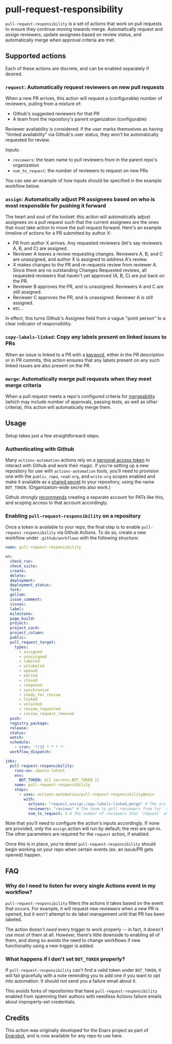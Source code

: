 # pull-request-responsibility

`pull-request-responsibility` is a set of actions that work on pull requests to ensure they continue moving towards merge. Automatically request and assign reviewers, update assignees based on review status, and automatically merge when approval criteria are met.

## Supported actions

Each of these actions are discrete, and can be enabled separately if desired.

### `request`: Automatically request reviewers on new pull requests

When a new PR arrives, this action will request a (configurable) number of reviewers, pulling from a mixture of:

- Github's suggested reviewers for that PR
- A team from the repository's parent organization (configurable)

Reviewer availability is considered: if the user marks themselves as having "limited availability" via Github's user status, they won't be automatically requested for review.

Inputs:

- `reviewers`: the team name to pull reviewers from in the parent repo's organization
- `num_to_request`: the number of reviewers to request on new PRs

You can see an example of how inputs should be specified in the example workflow below.

### `assign`: Automatically adjust PR assignees based on who is most responsible for pushing it forward

The heart and soul of the toolset: this action will automatically adjust assignees on a pull request such that the current assignees are the ones that must take action to move the pull request forward. Here's an example timeline of actions for a PR submitted by author X:

- PR from author X arrives. Any requested reviewers (let's say reviewers A, B, and C) are assigned.
- Reviewer A leaves a review requesting changes. Reviewers A, B, and C are unassigned, and author X is assigned to address A's review.
- X makes changes to the PR and re-requests review from reviewer A. Since there are no outstanding Changes Requested reviews, all requested reviewers that haven't yet approved (A, B, C) are put back on the PR.
- Reviewer B approves the PR, and is unassigned. Reviewers A and C are still assigned.
- Reviewer C approves the PR, and is unassigned. Reviewer A is still assigned.
- etc...

In effect, this turns Github's Assignee field from a vague "point person" to a clear indicator of responsibility.

### `copy-labels-linked`: Copy any labels present on linked issues to PRs

When an issue is linked to a PR with a [keyword](https://docs.github.com/en/github/managing-your-work-on-github/linking-a-pull-request-to-an-issue#linking-a-pull-request-to-an-issue-using-a-keyword), either in the PR description or in PR commits, this action ensures that any labels present on any such linked issues are also present on the PR.

### `merge`: Automatically merge pull requests when they meet merge criteria

When a pull request meets a repo's configured criteria for [mergeability](https://docs.github.com/en/github/administering-a-repository/defining-the-mergeability-of-pull-requests) (which may include number of approvals, passing tests, as well as other criteria), this action will automatically merge them.

## Usage

Setup takes just a few straightforward steps.

### Authenticating with Github

Many `actions-automation` actions rely on a [personal access token](https://docs.github.com/en/free-pro-team@latest/github/authenticating-to-github/creating-a-personal-access-token)
to interact with Github and work their magic. If you're setting up a new
repository for use with `actions-automation` tools, you'll need to provision one with the `public_repo`, `read:org`, and `write:org`
scopes enabled and make it available as a [shared secret](https://docs.github.com/en/free-pro-team@latest/actions/reference/encrypted-secrets)
to your repository, using the name `BOT_TOKEN`. (Organization-wide secrets also work.)

Github _strongly_
[recommends](https://docs.github.com/en/free-pro-team@latest/actions/learn-github-actions/security-hardening-for-github-actions#considering-cross-repository-access)
creating a separate account for PATs like this, and scoping access to that
account accordingly.

### Enabling `pull-request-responsibility` on a repository

Once a token is available to your repo, the final step is to enable `pull-request-responsibility` via
Github Actions. To do so, create a new workflow under `.github/workflows` with
the following structure:

```yml
name: pull-request-responsibility

on:
  check_run:
  check_suite:
  create:
  delete:
  deployment:
  deployment_status:
  fork:
  gollum:
  issue_comment:
  issues:
  label:
  milestone:
  page_build:
  project:
  project_card:
  project_column:
  public:
  pull_request_target:
    types:
      - assigned
      - unassigned
      - labeled
      - unlabeled
      - opened
      - edited
      - closed
      - reopened
      - synchronize
      - ready_for_review
      - locked
      - unlocked
      - review_requested
      - review_request_removed
  push:
  registry_package:
  release:
  status:
  watch:
  schedule:
    - cron: '*/15 * * * *'
  workflow_dispatch:

jobs:
  pull-request-responsibility:
    runs-on: ubuntu-latest
    env:
      BOT_TOKEN: ${{ secrets.BOT_TOKEN }}
    name: pull-request-responsibility
    steps:
      - uses: actions-automation/pull-request-responsibility@main
        with:
          actions: "request,assign,copy-labels-linked,merge" # The actions to run.
          reviewers: "reviews" # The team to pull reviewers from for `request`.
          num_to_request: 3 # The number of reviewers that `request` should request on new PRs.

```

Note that you'll need to configure the action's inputs accordingly. If none are provided, only the `assign` action will run by default; the rest are opt-in. The other parameters are required for the `request` action, if enabled.

Once this is in place, you're done! `pull-request-responsibility` should begin working on your repo
when certain events (ex. an issue/PR gets opened) happen.

## FAQ

### Why do I need to listen for every single Actions event in my workflow?

`pull-request-responsibility` filters the actions it takes based on the event that occurs. For
example, it will request new reviewers when a new PR is opened, but it won't
attempt to do label management until that PR has been labeled.

The action doesn't _need_ every trigger to work properly -- in fact, it doesn't
use most of them at all. However, there's little downside to enabling all of
them, and doing so avoids the need to change workflows if new functionality using a new trigger is added.

### What happens if I don't set `BOT_TOKEN` properly?

If `pull-request-responsibility` can't find a valid token under `BOT_TOKEN`, it will fail gracefully
with a note reminding you to add one if you want to opt into automation. It
should _not_ send you a failure email about it.

This avoids forks of repositories that have `pull-request-responsibility` enabled from spamming their
authors with needless Actions failure emails about improperly-set credentials.

## Credits

This action was originally developed for the Enarx project as part of [Enarxbot](https://github.com/enarx/bot), and is now available for any repo to use here.
